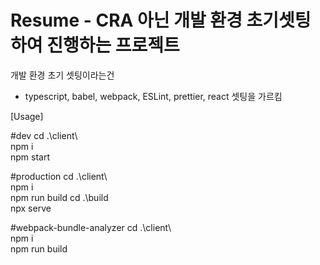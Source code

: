 # Resume - CRA 아닌 개발 환경 초기셋팅하여 진행하는 프로젝트

개발 환경 초기 셋팅이라는건

- typescript, babel, webpack, ESLint, prettier, react 셋팅을 가르킴

[Usage]

#dev
cd .\client\  
npm i  
npm start

#production
cd .\client\  
npm i  
npm run build
cd .\build\
npx serve

#webpack-bundle-analyzer
cd .\client\  
npm i  
npm run build
